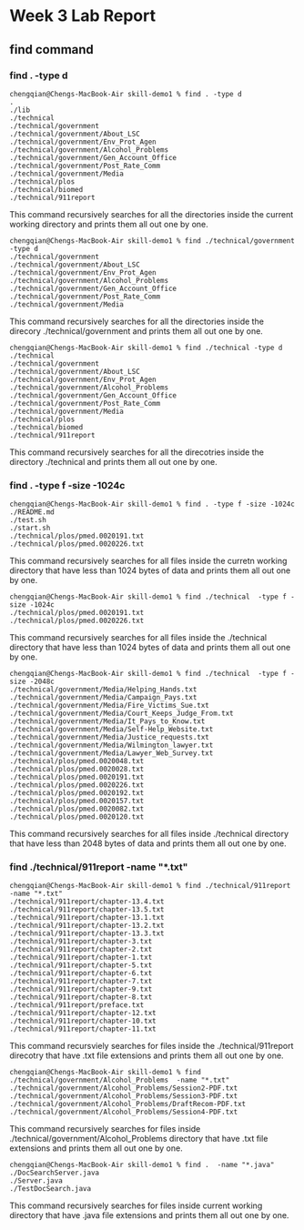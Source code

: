 # Week 3 Lab Report

## find command

### find . -type d
```
chengqian@Chengs-MacBook-Air skill-demo1 % find . -type d
.
./lib
./technical
./technical/government
./technical/government/About_LSC
./technical/government/Env_Prot_Agen
./technical/government/Alcohol_Problems
./technical/government/Gen_Account_Office
./technical/government/Post_Rate_Comm
./technical/government/Media
./technical/plos
./technical/biomed
./technical/911report
```
This command recursively searches for all the directories inside the current working directory and prints them all out one by one.

```
chengqian@Chengs-MacBook-Air skill-demo1 % find ./technical/government -type d
./technical/government
./technical/government/About_LSC
./technical/government/Env_Prot_Agen
./technical/government/Alcohol_Problems
./technical/government/Gen_Account_Office
./technical/government/Post_Rate_Comm
./technical/government/Media
```
This command recursively searches for all the directories inside the direcory ./technical/government and prints them all out one by one.

```
chengqian@Chengs-MacBook-Air skill-demo1 % find ./technical -type d
./technical
./technical/government
./technical/government/About_LSC
./technical/government/Env_Prot_Agen
./technical/government/Alcohol_Problems
./technical/government/Gen_Account_Office
./technical/government/Post_Rate_Comm
./technical/government/Media
./technical/plos
./technical/biomed
./technical/911report
```
This command recursively searches for all the direcotries inside the directory ./technical and prints them all out one by one.

### find . -type f -size -1024c
```
chengqian@Chengs-MacBook-Air skill-demo1 % find . -type f -size -1024c
./README.md
./test.sh
./start.sh
./technical/plos/pmed.0020191.txt
./technical/plos/pmed.0020226.txt
```
This command recursively searches for all files inside the curretn working directory that have less than 1024 bytes of data and prints them all out one by one.

```
chengqian@Chengs-MacBook-Air skill-demo1 % find ./technical  -type f -size -1024c
./technical/plos/pmed.0020191.txt
./technical/plos/pmed.0020226.txt
```
This command recursively searches for all files inside the ./technical directory that have less than 1024 bytes of data and prints them all out one by one.

```
chengqian@Chengs-MacBook-Air skill-demo1 % find ./technical  -type f -size -2048c
./technical/government/Media/Helping_Hands.txt
./technical/government/Media/Campaign_Pays.txt
./technical/government/Media/Fire_Victims_Sue.txt
./technical/government/Media/Court_Keeps_Judge_From.txt
./technical/government/Media/It_Pays_to_Know.txt
./technical/government/Media/Self-Help_Website.txt
./technical/government/Media/Justice_requests.txt
./technical/government/Media/Wilmington_lawyer.txt
./technical/government/Media/Lawyer_Web_Survey.txt
./technical/plos/pmed.0020048.txt
./technical/plos/pmed.0020028.txt
./technical/plos/pmed.0020191.txt
./technical/plos/pmed.0020226.txt
./technical/plos/pmed.0020192.txt
./technical/plos/pmed.0020157.txt
./technical/plos/pmed.0020082.txt
./technical/plos/pmed.0020120.txt
```
This command recursively searches for all files inside ./technical directory that have less than 2048 bytes of data and prints them all out one by one.

### find ./technical/911report -name "*.txt"
```
chengqian@Chengs-MacBook-Air skill-demo1 % find ./technical/911report -name "*.txt"
./technical/911report/chapter-13.4.txt
./technical/911report/chapter-13.5.txt
./technical/911report/chapter-13.1.txt
./technical/911report/chapter-13.2.txt
./technical/911report/chapter-13.3.txt
./technical/911report/chapter-3.txt
./technical/911report/chapter-2.txt
./technical/911report/chapter-1.txt
./technical/911report/chapter-5.txt
./technical/911report/chapter-6.txt
./technical/911report/chapter-7.txt
./technical/911report/chapter-9.txt
./technical/911report/chapter-8.txt
./technical/911report/preface.txt
./technical/911report/chapter-12.txt
./technical/911report/chapter-10.txt
./technical/911report/chapter-11.txt
```
This command recursviely searches for files inside the ./technical/911report direcotry that have .txt file extensions and prints them all out one by one.

```
chengqian@Chengs-MacBook-Air skill-demo1 % find ./technical/government/Alcohol_Problems  -name "*.txt" 
./technical/government/Alcohol_Problems/Session2-PDF.txt
./technical/government/Alcohol_Problems/Session3-PDF.txt
./technical/government/Alcohol_Problems/DraftRecom-PDF.txt
./technical/government/Alcohol_Problems/Session4-PDF.txt
```
This command recursively searches for files inside ./technical/government/Alcohol_Problems directory that have .txt file extensions and prints them all out one by one.

```
chengqian@Chengs-MacBook-Air skill-demo1 % find .  -name "*.java" 
./DocSearchServer.java
./Server.java
./TestDocSearch.java
```
This command recursively searches for files inside current working directory that have .java file extensions and prints them all out one by one.